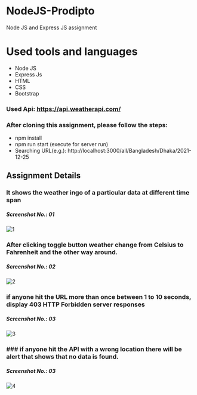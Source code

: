 # NodeJS-Prodipto
Node JS and Express JS assignment

# Used tools and languages
- Node JS
- Express Js
- HTML
- CSS
- Bootstrap

### Used Api: https://api.weatherapi.com/

### After cloning this assignment, please follow the steps:
- npm install
- npm run start (execute for server run)
- Searching URL(e.g.): http://localhost:3000/all/Bangladesh/Dhaka/2021-12-25

## Assignment Details
### It shows the weather ingo of a particular data at different time span
##### Screenshot No.: 01
![1](https://user-images.githubusercontent.com/56860950/148011004-9057c1eb-e896-4e52-840c-fd222b84d920.png)

### After clicking toggle button weather change from Celsius to Fahrenheit and the other way around.
##### Screenshot No.: 02
![2](https://user-images.githubusercontent.com/56860950/148011072-7d131357-a19d-4431-9a62-d8f33df9330b.png)

### if anyone hit the URL more than once between 1 to 10 seconds, display 403 HTTP Forbidden server responses
##### Screenshot No.: 03
![3](https://user-images.githubusercontent.com/56860950/148011167-43b5a56d-f703-41c5-8628-770af5961909.png)

### ### if anyone hit the API with a wrong location there will be alert that shows that no data is found.
##### Screenshot No.: 03
![4](https://user-images.githubusercontent.com/56860950/148011285-bb406e6f-5cda-41d0-bff5-7d46cc9838d2.png)
